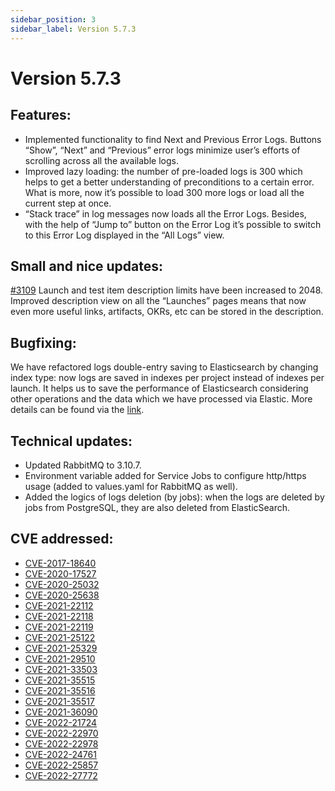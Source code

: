 ```yaml
---
sidebar_position: 3
sidebar_label: Version 5.7.3
---
```


# Version 5.7.3

## Features:

- Implemented functionality to find Next and Previous Error Logs.
  Buttons “Show”, “Next” and “Previous” error logs minimize user’s efforts of scrolling across all the available logs.
- Improved lazy loading: the number of pre-loaded logs is 300 which helps to get a better understanding of preconditions to a certain error. What is more, now it’s possible to load 300 more logs or load all the current step at once.
- “Stack trace” in log messages now loads all the Error Logs.
  Besides, with the help of “Jump to” button on the Error Log it’s possible to switch to this Error Log displayed in the “All Logs” view.

## Small and nice updates:

[#3109](https://github.com/reportportal/service-ui/pull/3109) Launch and test item description limits have been increased to 2048. Improved description view on all the “Launches” pages means that now even more useful links, artifacts, OKRs, etc can be stored in the description.

## Bugfixing:
We have refactored logs double-entry saving to Elasticsearch by changing index type: now logs are saved in indexes per project instead of indexes per launch. It helps us to save the performance of Elasticsearch considering other operations and the data which we have processed via Elastic.
More details can be found via the [link](https://reportportal.io/blog/performance-improvements-in-5-7-3).

## Technical updates:

- Updated RabbitMQ to 3.10.7.
- Environment variable added for Service Jobs to configure http/https usage (added to values.yaml for RabbitMQ as well).
- Added the logics of logs deletion (by jobs): when the logs are deleted by jobs from PostgreSQL, they are also deleted from ElasticSearch.

## CVE addressed:

- [CVE-2017-18640](https://github.com/advisories/GHSA-rvwf-54qp-4r6v)
- [CVE-2020-17527](https://github.com/advisories/GHSA-vvw4-rfwf-p6hx)
- [CVE-2020-25032](https://github.com/advisories/GHSA-xc3p-ff3m-f46v)
- [CVE-2020-25638](https://github.com/advisories/GHSA-j8jw-g6fq-mp7h)
- [CVE-2021-22112](https://github.com/advisories/GHSA-gq28-h5vg-8prx)
- [CVE-2021-22118](https://github.com/advisories/GHSA-gfwj-fwqj-fp3v)
- [CVE-2021-22119](https://github.com/advisories/GHSA-w9jg-gvgr-354m)
- [CVE-2021-25122](https://github.com/advisories/GHSA-j39c-c8hj-x4j3)
- [CVE-2021-25329](https://github.com/advisories/GHSA-jgwr-3qm3-26f3)
- [CVE-2021-29510](https://github.com/advisories/GHSA-5jqp-qgf6-3pvh)
- [CVE-2021-33503](https://github.com/advisories/GHSA-q2q7-5pp4-w6pg)
- [CVE-2021-35515](https://github.com/advisories/GHSA-7hfm-57qf-j43q)
- [CVE-2021-35516](https://github.com/advisories/GHSA-crv7-7245-f45f)
- [CVE-2021-35517](https://github.com/advisories/GHSA-xqfj-vm6h-2x34)
- [CVE-2021-36090](https://github.com/advisories/GHSA-mc84-pj99-q6hh)
- [CVE-2022-21724](https://github.com/advisories/GHSA-v7wg-cpwc-24m4)
- [CVE-2022-22970](https://github.com/advisories/GHSA-hh26-6xwr-ggv7)
- [CVE-2022-22978](https://github.com/advisories/GHSA-hh32-7344-cg2f)
- [CVE-2022-24761](https://github.com/advisories/GHSA-4f7p-27jc-3c36)
- [CVE-2022-25857](https://github.com/advisories/GHSA-3mc7-4q67-w48m)
- [CVE-2022-27772](https://github.com/advisories/GHSA-cm59-pr5q-cw85)

